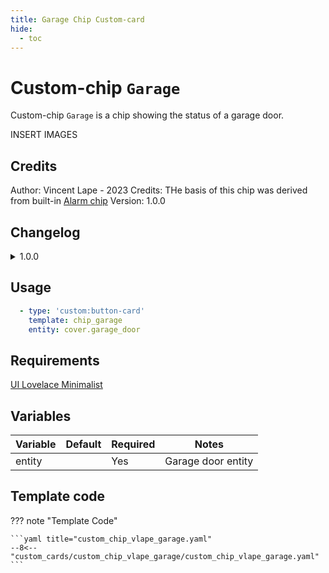 ```yaml
---
title: Garage Chip Custom-card
hide:
  - toc
---
```


<!-- markdownlint-disable MD046 -->

# Custom-chip `Garage`

Custom-chip `Garage` is a chip showing the status of a garage door.

INSERT IMAGES

## Credits

Author: Vincent Lape - 2023
Credits: THe basis of this chip was derived from built-in [Alarm chip](https://ui-lovelace-minimalist.github.io/UI/usage/chips/chip_alarm/)
Version: 1.0.0

## Changelog

<details>
<summary>1.0.0</summary>
Initial release
</details>

## Usage

```yaml
  - type: 'custom:button-card'
    template: chip_garage
    entity: cover.garage_door
```

## Requirements

[UI Lovelace Minimalist](https://github.com/UI-Lovelace-Minimalist/UI)

## Variables

| Variable                | Default | Required         | Notes                      |
| ----------------------- | ------- | ---------------- | -------------------------- |
| entity                  |         | Yes | Garage door entity       |

## Template code

??? note "Template Code"

    ```yaml title="custom_chip_vlape_garage.yaml"
    --8<-- "custom_cards/custom_chip_vlape_garage/custom_chip_vlape_garage.yaml"
    ```
